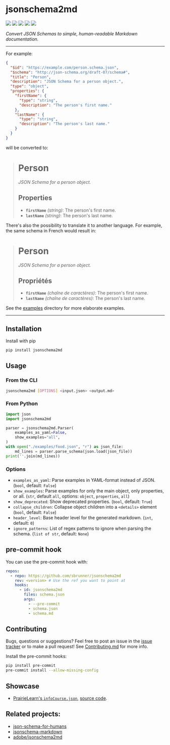 # jsonschema2md

[![](https://flat.badgen.net/pypi/v/jsonschema2md?icon=pypi)](https://pypi.org/project/jsonschema2md)
[![](https://flat.badgen.net/github/release/sbrunner/jsonschema2md)](https://github.com/sbrunner/jsonschema2md/releases)
[![](https://flat.badgen.net/github/checks/sbrunner/jsonschema2md/)](https://github.com/sbrunner/jsonschema2md/actions)
![](https://flat.badgen.net/github/last-commit/sbrunner/jsonschema2md)
![](https://flat.badgen.net/github/license/sbrunner/jsonschema2md)

_Convert JSON Schemas to simple, human-readable Markdown documentation._

---

For example:

```json
{
  "$id": "https://example.com/person.schema.json",
  "$schema": "http://json-schema.org/draft-07/schema#",
  "title": "Person",
  "description": "JSON Schema for a person object.",
  "type": "object",
  "properties": {
    "firstName": {
      "type": "string",
      "description": "The person's first name."
    },
    "lastName": {
      "type": "string",
      "description": "The person's last name."
    }
  }
}
```

will be converted to:

> # Person
>
> _JSON Schema for a person object._
>
> ## Properties
>
> - **`firstName`** _(string)_: The person's first name.
> - **`lastName`** _(string)_: The person's last name.

There's also the possibility to translate it to another language. For example, the same schema in French would result in:

> # Person
>
> _JSON Schema for a person object._
>
> ## Propriétés
>
> - **`firstName`** _(chaîne de caractères)_: The person's first name.
> - **`lastName`** _(chaîne de caractères)_: The person's last name.

See the [examples](https://github.com/sbrunner/jsonschema2md/tree/master/examples)
directory for more elaborate examples.

---

## Installation

Install with pip

```sh
pip install jsonschema2md
```

## Usage

### From the CLI

```sh
jsonschema2md [OPTIONS] <input.json> <output.md>
```

### From Python

```python
import json
import jsonschema2md

parser = jsonschema2md.Parser(
    examples_as_yaml=False,
    show_examples="all",
)
with open("./examples/food.json", "r") as json_file:
    md_lines = parser.parse_schema(json.load(json_file))
print(''.join(md_lines))
```

### Options

- `examples_as_yaml`: Parse examples in YAML-format instead of JSON. (`bool`, default:
  `False`)
- `show_examples`: Parse examples for only the main object, only properties, or all.
  (`str`, default `all`, options: `object`, `properties`, `all`)
- `show_deprecated`: Show deprecated properties. (`bool`, default: `True`)
- `collapse_children`: Collapse object children into a `<details>` element (`bool`, default:
  `False`)
- `header_level`: Base header level for the generated markdown. (`int`, default: `0`)
- `ignore_patterns`: List of regex patterns to ignore when parsing the schema. (`list of
str`, default: `None`)

## pre-commit hook

You can use the pre-commit hook with:

```yaml
repos:
  - repo: https://github.com/sbrunner/jsonschema2md
    rev: <version> # Use the ref you want to point at
    hooks:
      - id: jsonschema2md
        files: schema.json
        args:
          - --pre-commit
          - schema.json
          - schema.md
```

## Contributing

Bugs, questions or suggestions? Feel free to post an issue in the
[issue tracker](https://github.com/sbrunner/jsonschema2md/issues/) or to make a pull
request! See
[Contributing.md](https://github.com/sbrunner/jsonschema2md/blob/master/CONTRIBUTING.md)
for more info.

Install the pre-commit hooks:

```bash
pip install pre-commit
pre-commit install --allow-missing-config
```

## Showcase

- [PrairieLearn's `infoCourse.json`](https://prairielearn.readthedocs.io/en/latest/schemas/infoCourse/), [source code](https://github.com/PrairieLearn/PrairieLearn/blob/ab1e0f1fc837a8da9cde3448eb785958ac42e309/docs/scripts/gen_jsonschemas.py).

## Related projects:

- [json-schema-for-humans](https://github.com/coveooss/json-schema-for-humans)
- [jsonschema-markdown](https://github.com/elisiariocouto/jsonschema-markdown)
- [adobe/jsonschema2md](https://github.com/adobe/jsonschema2md)
